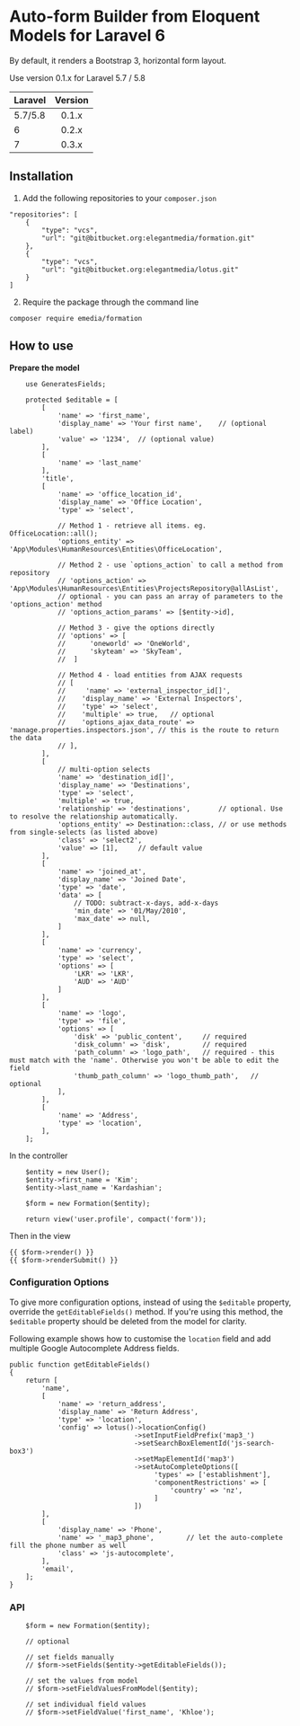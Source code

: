 # Auto-form Builder from Eloquent Models for Laravel 6

By default, it renders a Bootstrap 3, horizontal form layout.

Use version 0.1.x for Laravel 5.7 / 5.8

| Laravel       | Version      |
| ------------- |:------------:|
| 5.7/5.8       | 0.1.x        |
| 6             | 0.2.x        |
| 7             | 0.3.x        |

## Installation

1. Add the following repositories to your `composer.json`

```
"repositories": [
    {
        "type": "vcs",
        "url": "git@bitbucket.org:elegantmedia/formation.git"
    },
    {
        "type": "vcs",
        "url": "git@bitbucket.org:elegantmedia/lotus.git"
    }
]
```

2. Require the package through the command line

```
composer require emedia/formation
```

## How to use

**Prepare the model**
```
	use GeneratesFields;

	protected $editable = [
		[
			'name' => 'first_name',
			'display_name' => 'Your first name',    // (optional label)
			'value' => '1234',  // (optional value)
		],
		[
			'name' => 'last_name'
		],
		'title',
		[
			'name' => 'office_location_id',
			'display_name' => 'Office Location',
			'type' => 'select',

			// Method 1 - retrieve all items. eg. OfficeLocation::all();
			'options_entity' => 'App\Modules\HumanResources\Entities\OfficeLocation',

			// Method 2 - use `options_action` to call a method from repository
			// 'options_action' => 'App\Modules\HumanResources\Entities\ProjectsRepository@allAsList',
			// optional - you can pass an array of parameters to the 'options_action' method
			// 'options_action_params' => [$entity->id],

			// Method 3 - give the options directly
			// 'options' => [
            // 		'oneworld' => 'OneWorld',
            //		'skyteam' => 'SkyTeam',
            //	]

            // Method 4 - load entities from AJAX requests
            // [
	        //     'name' => 'external_inspector_id[]',
	        //    'display_name' => 'External Inspectors',
	        //    'type' => 'select',
	        //    'multiple' => true,   // optional
	        //    'options_ajax_data_route' => 'manage.properties.inspectors.json', // this is the route to return the data
	        // ],
		],
		[
			// multi-option selects
            'name' => 'destination_id[]',
            'display_name' => 'Destinations',
            'type' => 'select',
            'multiple' => true,
            'relationship' => 'destinations',       // optional. Use to resolve the relationship automatically.
            'options_entity' => Destination::class, // or use methods from single-selects (as listed above)
            'class' => 'select2',
            'value' => [1],     // default value
        ],
        [
			'name' => 'joined_at',
			'display_name' => 'Joined Date',
			'type' => 'date',
			'data' => [
				// TODO: subtract-x-days, add-x-days
				'min_date' => '01/May/2010',
				'max_date' => null,
			]
		],
        [
			'name' => 'currency',
			'type' => 'select',
			'options' => [
				'LKR' => 'LKR',
				'AUD' => 'AUD'
			]
		],
		[
            'name' => 'logo',
            'type' => 'file',
            'options' => [
                'disk' => 'public_content',		// required
                'disk_column' => 'disk',		// required
                'path_column' => 'logo_path',	// required - this must match with the 'name'. Otherwise you won't be able to edit the field
                'thumb_path_column' => 'logo_thumb_path',   // optional
            ],
        ],
        [
            'name' => 'Address',
            'type' => 'location',
        ],
	];

```

In the controller
```
	$entity = new User();
	$entity->first_name = 'Kim';
	$entity->last_name = 'Kardashian';

	$form = new Formation($entity);

	return view('user.profile', compact('form'));
```

Then in the view
```
{{ $form->render() }}
{{ $form->renderSubmit() }}
```

### Configuration Options

To give more configuration options, instead of using the `$editable` property, override the `getEditableFields()` method. If you're using this method, the `$editable` property should be deleted from the model for clarity.

Following example shows how to customise the `location` field and add multiple Google Autocomplete Address fields.

```
public function getEditableFields()
{
	return [
		'name',
		[
			'name' => 'return_address',
			'display_name' => 'Return Address',
			'type' => 'location',
			'config' => lotus()->locationConfig()
							   ->setInputFieldPrefix('map3_')
							   ->setSearchBoxElementId('js-search-box3')
							   ->setMapElementId('map3')
							   ->setAutoCompleteOptions([
							        'types' => ['establishment'],
							        'componentRestrictions' => [
							            'country' => 'nz',
									]
							   ])
		],
		[
			'display_name' => 'Phone',
			'name' => '_map3_phone',        // let the auto-complete fill the phone number as well
			'class' => 'js-autocomplete',
		],
		'email',
	];
}
```

### API
```
	$form = new Formation($entity);

	// optional

	// set fields manually
	// $form->setFields($entity->getEditableFields());

	// set the values from model
	// $form->setFieldValuesFromModel($entity);

	// set individual field values
	// $form->setFieldValue('first_name', 'Khloe');
```

